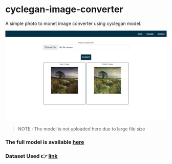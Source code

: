 # cyclegan-image-converter

A simple photo to monet image converter using cyclegan model.

![CONVERT_PAGE](assets/ss.jpeg)

> NOTE : The model is not uploaded here due to large file size

### The full model is available [here](https://jovian.ai/namayevivek87/practice-tf)

### Dataset Used 👉 [link](https://www.kaggle.com/c/gan-getting-started)
